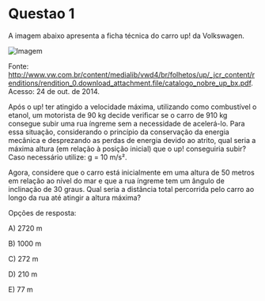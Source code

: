 # Questao 1

A imagem abaixo apresenta a ficha técnica do carro up! da Volkswagen.

![Imagem](image_0_paragraph_4.png)

Fonte: http://www.vw.com.br/content/medialib/vwd4/br/folhetos/up/_jcr_content/renditions/rendition_0.download_attachment.file/catalogo_nobre_up_bx.pdf. Acesso: 24 de out. de 2014.

Após o up! ter atingido a velocidade máxima, utilizando como combustível o etanol, um motorista de 90 kg decide verificar se o carro de 910 kg consegue subir uma rua íngreme sem a necessidade de acelerá-lo. Para essa situação, considerando o princípio da conservação da energia mecânica e desprezando as perdas de energia devido ao atrito, qual seria a máxima altura (em relação à posição inicial) que o up! conseguiria subir? Caso necessário utilize: g = 10 m/s².

Agora, considere que o carro está inicialmente em uma altura de 50 metros em relação ao nível do mar e que a rua íngreme tem um ângulo de inclinação de 30 graus. Qual seria a distância total percorrida pelo carro ao longo da rua até atingir a altura máxima?

Opções de resposta:

A) 2720 m

B) 1000 m

C) 272 m

D) 210 m

E) 77 m



